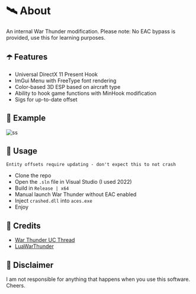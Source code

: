 ﻿# 🛰 About
An internal War Thunder modification. Please note: No EAC bypass is provided, use this for learning purposes.

## ☂️ Features
- Universal DirectX 11 Present Hook
- ImGui Menu with FreeType font rendering
- Color-based 3D ESP based on aircraft type
- Ability to hook game functions with MinHook modification
- Sigs for up-to-date offset

## 📸 Example
![ss](https://i.imgur.com/emRL8dQ.png)

## 🌌 Usage
`Entity offsets require updating - don't expect this to not crash`

- Clone the repo
- Open the `.sln` file in Visual Studio (I used 2022)
- Build in `Release | x64`
- Manual launch War Thunder without EAC enabled
- Inject `crashed.dll` into `aces.exe`
- Enjoy

## 📔 Credits
- [War Thunder UC Thread](https://www.unknowncheats.me/forum/other-mmorpg-and-strategy/85949-war-thunder.html)
- [LuaWarThunder](https://github.com/solchanel/LuaWarThunder)

## 🗿 Disclaimer
I am not responsible for anything that happens when you use this software. Cheers.